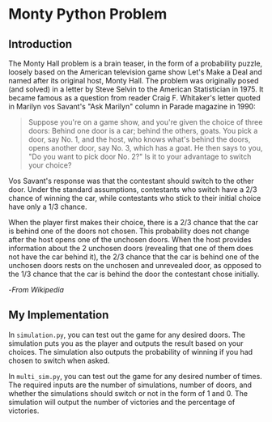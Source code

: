 # Monty Python Problem

## Introduction

The Monty Hall problem is a brain teaser, in the form of a probability puzzle, loosely based on the American television game show Let's Make a Deal and named after its original host, Monty Hall. The problem was originally posed (and solved) in a letter by Steve Selvin to the American Statistician in 1975. It became famous as a question from reader Craig F. Whitaker's letter quoted in Marilyn vos Savant's "Ask Marilyn" column in Parade magazine in 1990:

>Suppose you're on a game show, and you're given the choice of three doors: Behind one door is a car; behind the others, goats. You pick a door, say No. 1, and the host, who knows what's behind the doors, opens another door, say No. 3, which has a goat. He then says to you, "Do you want to pick door No. 2?" Is it to your advantage to switch your choice?

Vos Savant's response was that the contestant should switch to the other door. Under the standard assumptions, contestants who switch have a 2/3 chance of winning the car, while contestants who stick to their initial choice have only a 1/3 chance.

When the player first makes their choice, there is a 2/3 chance that the car is behind one of the doors not chosen. This probability does not change after the host opens one of the unchosen doors. When the host provides information about the 2 unchosen doors (revealing that one of them does not have the car behind it), the 2/3 chance that the car is behind one of the unchosen doors rests on the unchosen and unrevealed door, as opposed to the 1/3 chance that the car is behind the door the contestant chose initially.

-*From Wikipedia*

## My Implementation

In `simulation.py`, you can test out the game for any desired doors. The simulation puts you as the player and outputs the result based on your choices. The simulation also outputs the probability of winning if you had chosen to switch when asked.

In `multi_sim.py`, you can test out the game for any desired number of times. The required inputs are the number of simulations, number of doors, and whether the simulations should switch or not in the form of 1 and 0. The simulation will output the number of victories and the percentage of victories.
